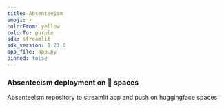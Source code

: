 ```yaml
---
title: Absenteeism
emoji: ⚡
colorFrom: yellow
colorTo: purple
sdk: streamlit
sdk_version: 1.21.0
app_file: app.py
pinned: false
---
```

### Absenteeism deployment on 🤗 spaces
Absenteeism repository to streamlit app and push on huggingface spaces 
